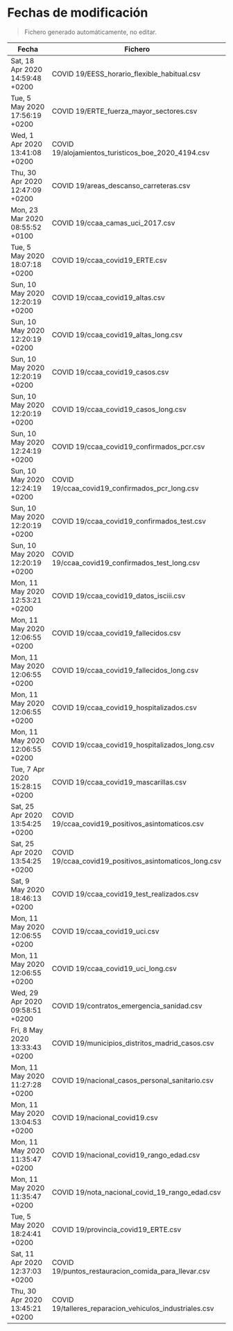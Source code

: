# Fechas de modificación

> Fichero generado automáticamente, no editar.

| Fecha                           | Fichero                  |
|---------------------------------|--------------------------|
| Sat, 18 Apr 2020 14:59:48 +0200  | COVID 19/EESS_horario_flexible_habitual.csv |
| Tue, 5 May 2020 17:56:19 +0200  | COVID 19/ERTE_fuerza_mayor_sectores.csv |
| Wed, 1 Apr 2020 13:41:08 +0200  | COVID 19/alojamientos_turisticos_boe_2020_4194.csv |
| Thu, 30 Apr 2020 12:47:09 +0200  | COVID 19/areas_descanso_carreteras.csv |
| Mon, 23 Mar 2020 08:55:52 +0100  | COVID 19/ccaa_camas_uci_2017.csv |
| Tue, 5 May 2020 18:07:18 +0200  | COVID 19/ccaa_covid19_ERTE.csv |
| Sun, 10 May 2020 12:20:19 +0200  | COVID 19/ccaa_covid19_altas.csv |
| Sun, 10 May 2020 12:20:19 +0200  | COVID 19/ccaa_covid19_altas_long.csv |
| Sun, 10 May 2020 12:20:19 +0200  | COVID 19/ccaa_covid19_casos.csv |
| Sun, 10 May 2020 12:20:19 +0200  | COVID 19/ccaa_covid19_casos_long.csv |
| Sun, 10 May 2020 12:24:19 +0200  | COVID 19/ccaa_covid19_confirmados_pcr.csv |
| Sun, 10 May 2020 12:24:19 +0200  | COVID 19/ccaa_covid19_confirmados_pcr_long.csv |
| Sun, 10 May 2020 12:20:19 +0200  | COVID 19/ccaa_covid19_confirmados_test.csv |
| Sun, 10 May 2020 12:20:19 +0200  | COVID 19/ccaa_covid19_confirmados_test_long.csv |
| Mon, 11 May 2020 12:53:21 +0200  | COVID 19/ccaa_covid19_datos_isciii.csv |
| Mon, 11 May 2020 12:06:55 +0200  | COVID 19/ccaa_covid19_fallecidos.csv |
| Mon, 11 May 2020 12:06:55 +0200  | COVID 19/ccaa_covid19_fallecidos_long.csv |
| Mon, 11 May 2020 12:06:55 +0200  | COVID 19/ccaa_covid19_hospitalizados.csv |
| Mon, 11 May 2020 12:06:55 +0200  | COVID 19/ccaa_covid19_hospitalizados_long.csv |
| Tue, 7 Apr 2020 15:28:15 +0200  | COVID 19/ccaa_covid19_mascarillas.csv |
| Sat, 25 Apr 2020 13:54:25 +0200  | COVID 19/ccaa_covid19_positivos_asintomaticos.csv |
| Sat, 25 Apr 2020 13:54:25 +0200  | COVID 19/ccaa_covid19_positivos_asintomaticos_long.csv |
| Sat, 9 May 2020 18:46:13 +0200  | COVID 19/ccaa_covid19_test_realizados.csv |
| Mon, 11 May 2020 12:06:55 +0200  | COVID 19/ccaa_covid19_uci.csv |
| Mon, 11 May 2020 12:06:55 +0200  | COVID 19/ccaa_covid19_uci_long.csv |
| Wed, 29 Apr 2020 09:58:51 +0200  | COVID 19/contratos_emergencia_sanidad.csv |
| Fri, 8 May 2020 13:33:43 +0200  | COVID 19/municipios_distritos_madrid_casos.csv |
| Mon, 11 May 2020 11:27:28 +0200  | COVID 19/nacional_casos_personal_sanitario.csv |
| Mon, 11 May 2020 13:04:53 +0200  | COVID 19/nacional_covid19.csv |
| Mon, 11 May 2020 11:35:47 +0200  | COVID 19/nacional_covid19_rango_edad.csv |
| Mon, 11 May 2020 11:35:47 +0200  | COVID 19/nota_nacional_covid_19_rango_edad.csv |
| Tue, 5 May 2020 18:24:41 +0200  | COVID 19/provincia_covid19_ERTE.csv |
| Sat, 11 Apr 2020 12:37:03 +0200  | COVID 19/puntos_restauracion_comida_para_llevar.csv |
| Thu, 30 Apr 2020 13:45:21 +0200  | COVID 19/talleres_reparacion_vehiculos_industriales.csv |
